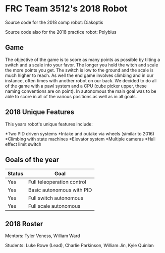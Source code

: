 # FRC Team 3512's 2018 Robot

Source code for the 2018 comp robot: Diakoptis

Source code also for the 2018 practice robot: Polybius

## Game

The objective of the game is to score as many points as possible by
tilting a switch and a scale into your favor. The longer you hold the
witch and scale the more points you get. The switch is low to the
ground and the scale is much higher to reach. As well the end game
involves climbing and in our instance, often times with another robot
on our back. We decided to do all of the game with a pawl system and
a CPU (cube picker upper, these naming conventions are on point). In
autonomous the main goal was to be able to score in all of the various
positions as well as in all goals.

## 2018 Unique Features

This years robot's unique features include:

*Two PID driven systems
*Intake and outake via wheels (similar to 2016)
*Climbing with state machines
*Elevator system
*Multiple cameras
*Hall effect limit switch

## Goals of the year

|Status|Goal|
|------|----|
|Yes|Full teleoperation control|
|Yes|Basic autonomous with PID|
|Yes|Full switch autonomous|
|Yes|Full scale autonomous|

## 2018 Roster

Mentors: Tyler Veness, William Ward

Students: Luke Rowe (Lead), Charlie Parkinson, William Jin, Kyle Quinlan
